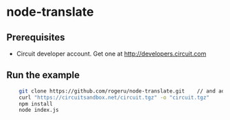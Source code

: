 # node-translate

## Prerequisites
 - Circuit developer account. Get one at http://developers.circuit.com

## Run the example

```bash
    git clone https://github.com/rogeru/node-translate.git    // and add your Circuit credentials in index.js
    curl "https://circuitsandbox.net/circuit.tgz" -o "circuit.tgz"
    npm install
    node index.js
``` 

